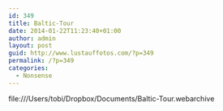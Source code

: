 ```yaml
---
id: 349
title: Baltic-Tour
date: 2014-01-22T11:23:40+01:00
author: admin
layout: post
guid: http://www.lustauffotos.com/?p=349
permalink: /?p=349
categories:
  - Nonsense
---
```

file:///Users/tobi/Dropbox/Documents/Baltic-Tour.webarchive